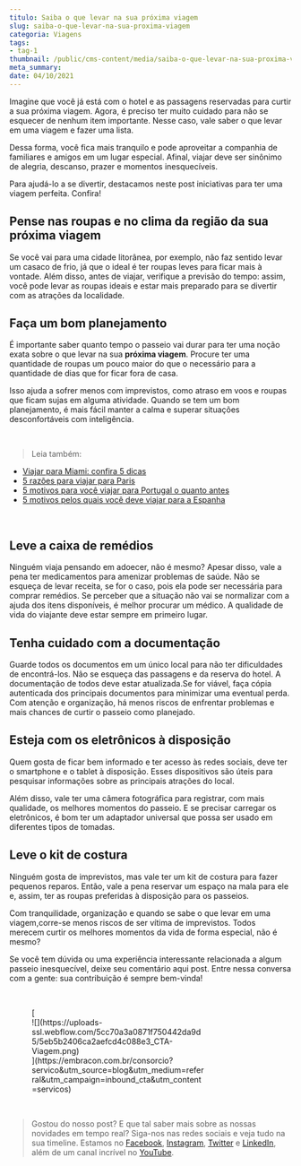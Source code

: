 ```yaml
---
titulo: Saiba o que levar na sua próxima viagem
slug: saiba-o-que-levar-na-sua-proxima-viagem
categoria: Viagens
tags:
- tag-1
thumbnail: /public/cms-content/media/saiba-o-que-levar-na-sua-proxima-viagem.jpeg
meta_summary: 
date: 04/10/2021
---
```

Imagine que você já está com o hotel e as passagens reservadas para curtir a sua próxima viagem. Agora, é preciso ter muito cuidado para não se esquecer de nenhum item importante. Nesse caso, vale saber o que levar em uma viagem e fazer uma lista.

Dessa forma, você fica mais tranquilo e pode aproveitar a companhia de familiares e amigos em um lugar especial. Afinal, viajar deve ser sinônimo de alegria, descanso, prazer e momentos inesquecíveis.

Para ajudá-lo a se divertir, destacamos neste post iniciativas para ter uma viagem perfeita. Confira!

Pense nas roupas e no clima da região da sua próxima viagem
-----------------------------------------------------------

Se você vai para uma cidade litorânea, por exemplo, não faz sentido levar um casaco de frio, já que o ideal é ter roupas leves para ficar mais à vontade. Além disso, antes de viajar, verifique a previsão do tempo: assim, você pode levar as roupas ideais e estar mais preparado para se divertir com as atrações da localidade.

Faça um bom planejamento
------------------------

É importante saber quanto tempo o passeio vai durar para ter uma noção exata sobre o que levar na sua **próxima viagem**. Procure ter uma quantidade de roupas um pouco maior do que o necessário para a quantidade de dias que for ficar fora de casa.

Isso ajuda a sofrer menos com imprevistos, como atraso em voos e roupas que ficam sujas em alguma atividade. Quando se tem um bom planejamento, é mais fácil manter a calma e superar situações desconfortáveis com inteligência.

‍

> Leia também:

- [Viajar para Miami: confira 5 dicas](https://www.embracon.com.br/blog/viajar-para-miami-confira-5-dicas)
- [5 razões para viajar para Paris](https://www.embracon.com.br/blog/5-razoes-para-viajar-para-paris)
- [5 motivos para você viajar para Portugal o quanto antes](https://www.embracon.com.br/blog/5-motivos-para-voce-viajar-para-portugal-o-quanto-antes)
- [5 motivos pelos quais você deve viajar para a Espanha](https://www.embracon.com.br/blog/5-motivos-pelos-quais-voce-deve-viajar-para-a-espanha)

‍

Leve a caixa de remédios
------------------------

Ninguém viaja pensando em adoecer, não é mesmo? Apesar disso, vale a pena ter medicamentos para amenizar problemas de saúde. Não se esqueça de levar receita, se for o caso, pois ela pode ser necessária para comprar remédios. Se perceber que a situação não vai se normalizar com a ajuda dos itens disponíveis, é melhor procurar um médico. A qualidade de vida do viajante deve estar sempre em primeiro lugar.

Tenha cuidado com a documentação
--------------------------------

Guarde todos os documentos em um único local para não ter dificuldades de encontrá-los. Não se esqueça das passagens e da reserva do hotel. A documentação de todos deve estar atualizada.Se for viável, faça cópia autenticada dos principais documentos para minimizar uma eventual perda. Com atenção e organização, há menos riscos de enfrentar problemas e mais chances de curtir o passeio como planejado.

Esteja com os eletrônicos à disposição
--------------------------------------

Quem gosta de ficar bem informado e ter acesso às redes sociais, deve ter o smartphone e o tablet à disposição. Esses dispositivos são úteis para pesquisar informações sobre as principais atrações do local.

Além disso, vale ter uma câmera fotográfica para registrar, com mais qualidade, os melhores momentos do passeio. E se precisar carregar os eletrônicos, é bom ter um adaptador universal que possa ser usado em diferentes tipos de tomadas.

Leve o kit de costura
---------------------

Ninguém gosta de imprevistos, mas vale ter um kit de costura para fazer pequenos reparos. Então, vale a pena reservar um espaço na mala para ele e, assim, ter as roupas preferidas à disposição para os passeios.

Com tranquilidade, organização e quando se sabe o que levar em uma viagem,corre-se menos riscos de ser vítima de imprevistos. Todos merecem curtir os melhores momentos da vida de forma especial, não é mesmo?

Se você tem dúvida ou uma experiência interessante relacionada a algum passeio inesquecível, deixe seu comentário aqui post. Entre nessa conversa com a gente: sua contribuição é sempre bem-vinda!

‍

<figure class="w-richtext-figure-type-image w-richtext-align-center" style="max-width:310px">[<div>![](https://uploads-ssl.webflow.com/5cc70a3a0871f750442da9d5/5eb5b2406ca2aefcd4c088e3_CTA-Viagem.png)</div>](https://embracon.com.br/consorcio?servico&utm_source=blog&utm_medium=referral&utm_campaign=inbound_cta&utm_content=servicos)</figure>‍

> Gostou do nosso post? E que tal saber mais sobre as nossas novidades em tempo real? Siga-nos nas redes sociais e veja tudo na sua timeline. Estamos no [Facebook](https://www.facebook.com/embracon/), [Instagram](https://www.instagram.com/embraconoficial/), [Twitter](https://twitter.com/embracon) e [LinkedIn](https://www.linkedin.com/company/1018875/), além de um canal incrível no [YouTube](https://www.youtube.com/channel/UCL-Y0mv9zc73Iek48NLUBzQ).
